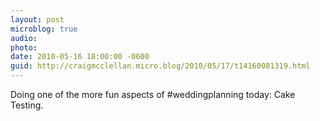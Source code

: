 ```yaml
---
layout: post
microblog: true
audio: 
photo: 
date: 2010-05-16 18:00:00 -0600
guid: http://craigmcclellan.micro.blog/2010/05/17/t14160081319.html
---
```

Doing one of the more fun aspects of #weddingplanning today: Cake Testing.
